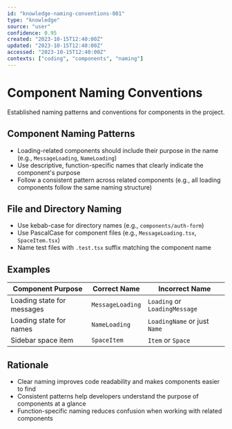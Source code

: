 ```yaml
---
id: "knowledge-naming-conventions-001"
type: "knowledge"
source: "user"
confidence: 0.95
created: "2023-10-15T12:40:00Z"
updated: "2023-10-15T12:40:00Z"
accessed: "2023-10-15T12:40:00Z"
contexts: ["coding", "components", "naming"]
---
```


# Component Naming Conventions

Established naming patterns and conventions for components in the project.

## Component Naming Patterns

- Loading-related components should include their purpose in the name (e.g., `MessageLoading`, `NameLoading`)
- Use descriptive, function-specific names that clearly indicate the component's purpose
- Follow a consistent pattern across related components (e.g., all loading components follow the same naming structure)

## File and Directory Naming

- Use kebab-case for directory names (e.g., `components/auth-form`)
- Use PascalCase for component files (e.g., `MessageLoading.tsx`, `SpaceItem.tsx`)
- Name test files with `.test.tsx` suffix matching the component name

## Examples

| Component Purpose | Correct Name | Incorrect Name |
|-------------------|--------------|----------------|
| Loading state for messages | `MessageLoading` | `Loading` or `LoadingMessage` |
| Loading state for names | `NameLoading` | `LoadingName` or just `Name` |
| Sidebar space item | `SpaceItem` | `Item` or `Space` |

## Rationale

- Clear naming improves code readability and makes components easier to find
- Consistent patterns help developers understand the purpose of components at a glance
- Function-specific naming reduces confusion when working with related components 